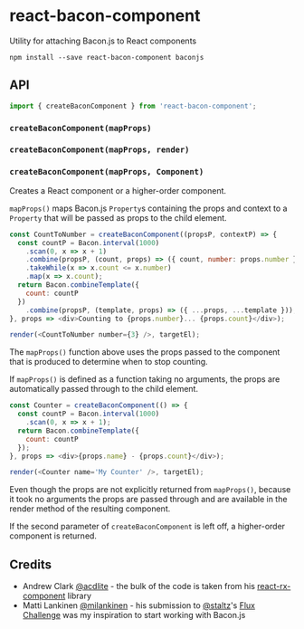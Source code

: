 # react-bacon-component

Utility for attaching Bacon.js to React components

```
npm install --save react-bacon-component baconjs
```

## API

```js
import { createBaconComponent } from 'react-bacon-component';
```

### `createBaconComponent(mapProps)`
### `createBaconComponent(mapProps, render)`
### `createBaconComponent(mapProps, Component)`

Creates a React component or a higher-order component.

`mapProps()` maps Bacon.js `Property`s containing the props and context to a `Property` that will be passed as props to the child element.

```js
const CountToNumber = createBaconComponent((propsP, contextP) => {
  const countP = Bacon.interval(1000)
    .scan(0, x => x + 1)
    .combine(propsP, (count, props) => ({ count, number: props.number }))
    .takeWhile(x => x.count <= x.number)
    .map(x => x.count);
  return Bacon.combineTemplate({
    count: countP
  })
    .combine(propsP, (template, props) => ({ ...props, ...template }));
}, props => <div>Counting to {props.number}... {props.count}</div>);

render(<CountToNumber number={3} />, targetEl);
```

The `mapProps()` function above uses the props passed to the component that is produced to determine when to stop counting.

If `mapProps()` is defined as a function taking no arguments, the props are automatically passed through to the child element.

```js
const Counter = createBaconComponent(() => {
  const countP = Bacon.interval(1000)
    .scan(0, x => x + 1);
  return Bacon.combineTemplate({
    count: countP
  });
}, props => <div>{props.name} - {props.count}</div>);

render(<Counter name='My Counter' />, targetEl);
```

Even though the props are not explicitly returned from `mapProps()`, because it took no arguments the props are passed through and are available in the render method of the resulting component.

If the second parameter of `createBaconComponent` is left off, a higher-order component is returned.

## Credits

- Andrew Clark [@acdlite](https://github.com/acdlite) - the bulk of the code is taken from his [react-rx-component](https://github.com/acdlite/react-rx-component) library
- Matti Lankinen [@milankinen](https://github.com/milankinen) - his submission to [@staltz](https://github.com/staltz)'s [Flux Challenge](https://github.com/staltz/flux-challenge) was my inspiration to start working with Bacon.js
